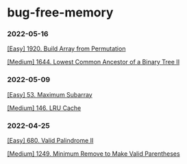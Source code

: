 # bug-free-memory
### 2022-05-16
[[Easy] 1920. Build Array from Permutation](https://leetcode.com/problems/build-array-from-permutation/)

[[Medium] 1644. Lowest Common Ancestor of a Binary Tree II](https://leetcode.com/problems/lowest-common-ancestor-of-a-binary-tree-ii/)

### 2022-05-09
[[Easy] 53. Maximum Subarray](https://leetcode.com/problems/maximum-subarray/)

[[Medium] 146. LRU Cache](https://leetcode.com/problems/lru-cache/)

### 2022-04-25
[[Easy] 680. Valid Palindrome II](https://leetcode.com/problems/valid-palindrome-ii/)

[[Medium] 1249. Minimum Remove to Make Valid Parentheses](https://leetcode.com/problems/minimum-remove-to-make-valid-parentheses/)

